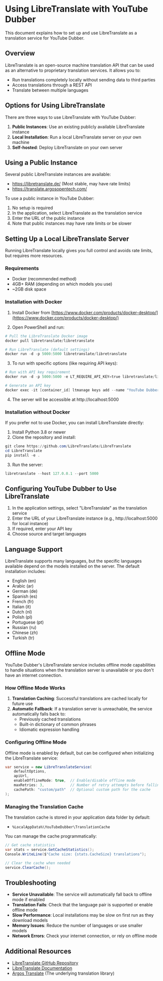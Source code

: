 # Using LibreTranslate with YouTube Dubber

This document explains how to set up and use LibreTranslate as a translation service for YouTube Dubber.

## Overview

LibreTranslate is an open-source machine translation API that can be used as an alternative to proprietary translation services. It allows you to:

- Run translations completely locally without sending data to third parties
- Access translations through a REST API
- Translate between multiple languages

## Options for Using LibreTranslate

There are three ways to use LibreTranslate with YouTube Dubber:

1. **Public Instances**: Use an existing publicly available LibreTranslate instance
2. **Local Installation**: Run a local LibreTranslate server on your own machine
3. **Self-hosted**: Deploy LibreTranslate on your own server

## Using a Public Instance

Several public LibreTranslate instances are available:

- https://libretranslate.de/ (Most stable, may have rate limits)
- https://translate.argosopentech.com/

To use a public instance in YouTube Dubber:
1. No setup is required
2. In the application, select LibreTranslate as the translation service
3. Enter the URL of the public instance
4. Note that public instances may have rate limits or be slower

## Setting Up a Local LibreTranslate Server

Running LibreTranslate locally gives you full control and avoids rate limits, but requires more resources.

### Requirements

- Docker (recommended method)
- 4GB+ RAM (depending on which models you use)
- ~2GB disk space

### Installation with Docker

1. Install Docker from [https://www.docker.com/products/docker-desktop/](https://www.docker.com/products/docker-desktop/)

2. Open PowerShell and run:

```powershell
# Pull the LibreTranslate Docker image
docker pull libretranslate/libretranslate

# Run LibreTranslate (default settings)
docker run -d -p 5000:5000 libretranslate/libretranslate
```

3. To run with specific options (like requiring API keys):

```powershell
# Run with API key requirement
docker run -d -p 5000:5000 -e LT_REQUIRE_API_KEY=true libretranslate/libretranslate

# Generate an API key
docker exec -it [container_id] ltmanage keys add --name "YouTube Dubber"
```

4. The server will be accessible at http://localhost:5000

### Installation without Docker

If you prefer not to use Docker, you can install LibreTranslate directly:

1. Install Python 3.8 or newer
2. Clone the repository and install:

```powershell
git clone https://github.com/LibreTranslate/LibreTranslate
cd LibreTranslate
pip install -e .
```

3. Run the server:

```powershell
libretranslate --host 127.0.0.1 --port 5000
```

## Configuring YouTube Dubber to Use LibreTranslate

1. In the application settings, select "LibreTranslate" as the translation service
2. Enter the URL of your LibreTranslate instance (e.g., http://localhost:5000 for local instance)
3. If required, enter your API key
4. Choose source and target languages

## Language Support

LibreTranslate supports many languages, but the specific languages available depend on the models installed on the server. The default installation includes:

- English (en)
- Arabic (ar)
- German (de)
- Spanish (es)
- French (fr)
- Italian (it)
- Dutch (nl)
- Polish (pl)
- Portuguese (pt)
- Russian (ru)
- Chinese (zh)
- Turkish (tr)

## Offline Mode

YouTube Dubber's LibreTranslate service includes offline mode capabilities to handle situations when the translation server is unavailable or you don't have an internet connection.

### How Offline Mode Works

1. **Translation Caching**: Successful translations are cached locally for future use
2. **Automatic Fallback**: If a translation server is unreachable, the service automatically falls back to:
   - Previously cached translations
   - Built-in dictionary of common phrases 
   - Idiomatic expression handling
   
### Configuring Offline Mode

Offline mode is enabled by default, but can be configured when initializing the LibreTranslate service:

```csharp
var service = new LibreTranslateService(
    defaultOptions,
    apiUrl,
    enableOfflineMode: true,  // Enable/disable offline mode
    maxRetries: 3,            // Number of retry attempts before falling back to offline
    cachePath: "custom/path"  // Optional custom path for the cache
);
```

### Managing the Translation Cache

The translation cache is stored in your application data folder by default:
- `%LocalAppData%\YouTubeDubber\TranslationCache`

You can manage the cache programmatically:

```csharp
// Get cache statistics
var stats = service.GetCacheStatistics();
Console.WriteLine($"Cache size: {stats.CacheSize} translations");

// Clear the cache when needed
service.ClearCache();
```

## Troubleshooting

- **Service Unavailable**: The service will automatically fall back to offline mode if enabled
- **Translation Fails**: Check that the language pair is supported or enable offline mode
- **Slow Performance**: Local installations may be slow on first run as they download models
- **Memory Issues**: Reduce the number of languages or use smaller models
- **Network Errors**: Check your internet connection, or rely on offline mode

## Additional Resources

- [LibreTranslate GitHub Repository](https://github.com/LibreTranslate/LibreTranslate)
- [LibreTranslate Documentation](https://github.com/LibreTranslate/LibreTranslate/blob/main/README.md)
- [Argos Translate](https://github.com/argosopentech/argos-translate) (The underlying translation library)
